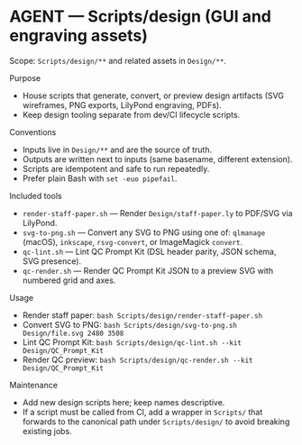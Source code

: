 # AGENT — Scripts/design (GUI and engraving assets)

Scope: `Scripts/design/**` and related assets in `Design/**`.

Purpose
- House scripts that generate, convert, or preview design artifacts
  (SVG wireframes, PNG exports, LilyPond engraving, PDFs).
- Keep design tooling separate from dev/CI lifecycle scripts.

Conventions
- Inputs live in `Design/**` and are the source of truth.
- Outputs are written next to inputs (same basename, different extension).
- Scripts are idempotent and safe to run repeatedly.
- Prefer plain Bash with `set -euo pipefail`.

Included tools
- `render-staff-paper.sh` — Render `Design/staff-paper.ly` to PDF/SVG via LilyPond.
- `svg-to-png.sh` — Convert any SVG to PNG using one of: `qlmanage` (macOS), `inkscape`,
  `rsvg-convert`, or ImageMagick `convert`.
- `qc-lint.sh` — Lint QC Prompt Kit (DSL header parity, JSON schema, SVG presence).
- `qc-render.sh` — Render QC Prompt Kit JSON to a preview SVG with numbered grid and axes.

Usage
- Render staff paper: `bash Scripts/design/render-staff-paper.sh`
- Convert SVG to PNG: `bash Scripts/design/svg-to-png.sh Design/file.svg 2480 3508`
- Lint QC Prompt Kit: `bash Scripts/design/qc-lint.sh --kit Design/QC_Prompt_Kit`
- Render QC preview: `bash Scripts/design/qc-render.sh --kit Design/QC_Prompt_Kit`

Maintenance
- Add new design scripts here; keep names descriptive.
- If a script must be called from CI, add a wrapper in `Scripts/` that forwards
  to the canonical path under `Scripts/design/` to avoid breaking existing jobs.

